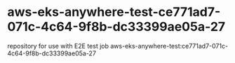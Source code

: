 # aws-eks-anywhere-test-ce771ad7-071c-4c64-9f8b-dc33399ae05a-27
repository for use with E2E test job aws-eks-anywhere-test:ce771ad7-071c-4c64-9f8b-dc33399ae05a-27
